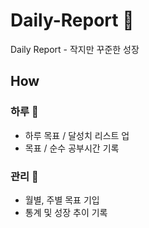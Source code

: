 # Daily-Report :running:
Daily Report - 작지만 꾸준한 성장

## How 

### 하루 :memo:
- 하루 목표 / 달성치 리스트 업 
- 목표 / 순수 공부시간 기록

### 관리 :triangular_flag_on_post:

- 월별, 주별 목표 기입
- 통계 및 성장 추이 기록 
